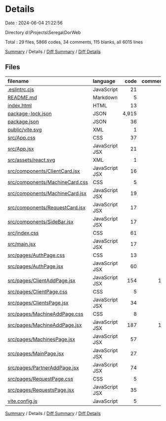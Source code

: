 # Details

Date : 2024-06-04 21:22:56

Directory d:\\Projects\\Serega\\DorWeb

Total : 29 files,  5866 codes, 34 comments, 115 blanks, all 6015 lines

[Summary](results.md) / Details / [Diff Summary](diff.md) / [Diff Details](diff-details.md)

## Files
| filename | language | code | comment | blank | total |
| :--- | :--- | ---: | ---: | ---: | ---: |
| [.eslintrc.cjs](/.eslintrc.cjs) | JavaScript | 21 | 0 | 1 | 22 |
| [README.md](/README.md) | Markdown | 5 | 0 | 4 | 9 |
| [index.html](/index.html) | HTML | 13 | 0 | 1 | 14 |
| [package-lock.json](/package-lock.json) | JSON | 4,915 | 0 | 1 | 4,916 |
| [package.json](/package.json) | JSON | 36 | 0 | 1 | 37 |
| [public/vite.svg](/public/vite.svg) | XML | 1 | 0 | 0 | 1 |
| [src/App.css](/src/App.css) | CSS | 37 | 0 | 8 | 45 |
| [src/App.jsx](/src/App.jsx) | JavaScript JSX | 21 | 1 | 5 | 27 |
| [src/assets/react.svg](/src/assets/react.svg) | XML | 1 | 0 | 0 | 1 |
| [src/components/ClientCard.jsx](/src/components/ClientCard.jsx) | JavaScript JSX | 16 | 0 | 3 | 19 |
| [src/components/MachineCard.css](/src/components/MachineCard.css) | CSS | 5 | 1 | 1 | 7 |
| [src/components/MachineCard.jsx](/src/components/MachineCard.jsx) | JavaScript JSX | 19 | 0 | 3 | 22 |
| [src/components/RequestCard.jsx](/src/components/RequestCard.jsx) | JavaScript JSX | 17 | 0 | 3 | 20 |
| [src/components/SideBar.jsx](/src/components/SideBar.jsx) | JavaScript JSX | 17 | 0 | 4 | 21 |
| [src/index.css](/src/index.css) | CSS | 61 | 0 | 8 | 69 |
| [src/main.jsx](/src/main.jsx) | JavaScript JSX | 17 | 0 | 1 | 18 |
| [src/pages/AuthPage.css](/src/pages/AuthPage.css) | CSS | 13 | 1 | 2 | 16 |
| [src/pages/AuthPage.jsx](/src/pages/AuthPage.jsx) | JavaScript JSX | 60 | 1 | 7 | 68 |
| [src/pages/ClientAddPage.jsx](/src/pages/ClientAddPage.jsx) | JavaScript JSX | 154 | 10 | 12 | 176 |
| [src/pages/ClientPage.css](/src/pages/ClientPage.css) | CSS | 5 | 1 | 1 | 7 |
| [src/pages/ClientsPage.jsx](/src/pages/ClientsPage.jsx) | JavaScript JSX | 34 | 0 | 6 | 40 |
| [src/pages/MachineAddPage.css](/src/pages/MachineAddPage.css) | CSS | 8 | 2 | 2 | 12 |
| [src/pages/MachineAddPage.jsx](/src/pages/MachineAddPage.jsx) | JavaScript JSX | 187 | 11 | 20 | 218 |
| [src/pages/MachinesPage.jsx](/src/pages/MachinesPage.jsx) | JavaScript JSX | 57 | 1 | 4 | 62 |
| [src/pages/MainPage.jsx](/src/pages/MainPage.jsx) | JavaScript JSX | 27 | 0 | 2 | 29 |
| [src/pages/PartnerAddPage.jsx](/src/pages/PartnerAddPage.jsx) | JavaScript JSX | 74 | 3 | 6 | 83 |
| [src/pages/RequestPage.css](/src/pages/RequestPage.css) | CSS | 5 | 1 | 1 | 7 |
| [src/pages/RequestsPage.jsx](/src/pages/RequestsPage.jsx) | JavaScript JSX | 35 | 0 | 6 | 41 |
| [vite.config.js](/vite.config.js) | JavaScript | 5 | 1 | 2 | 8 |

[Summary](results.md) / Details / [Diff Summary](diff.md) / [Diff Details](diff-details.md)